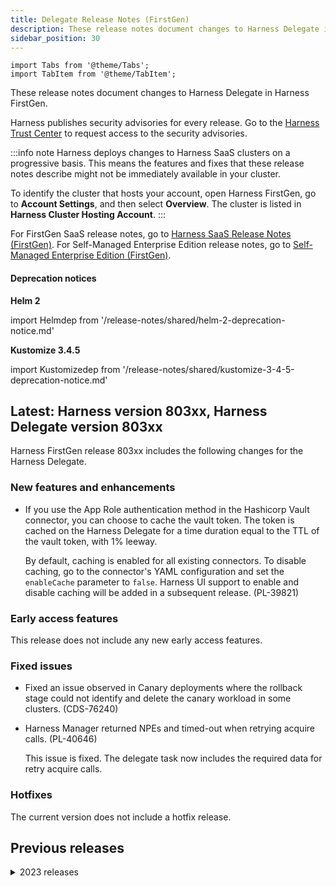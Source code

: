 ```yaml
---
title: Delegate Release Notes (FirstGen)
description: These release notes document changes to Harness Delegate in Harness FirstGen.
sidebar_position: 30
---
```

```mdx-code-block
import Tabs from '@theme/Tabs';
import TabItem from '@theme/TabItem';
```

These release notes document changes to Harness Delegate in Harness FirstGen.

Harness publishes security advisories for every release. Go to the [Harness Trust Center](https://trust.harness.io/?itemUid=c41ff7d5-98e7-4d79-9594-fd8ef93a2838&source=documents_card) to request access to the security advisories.

:::info note
Harness deploys changes to Harness SaaS clusters on a progressive basis. This means the features and fixes that these release notes describe might not be immediately available in your cluster.

To identify the cluster that hosts your account, open Harness FirstGen, go to **Account Settings**, and then select **Overview**. The cluster is listed in **Harness Cluster Hosting Account**.
:::

For FirstGen SaaS release notes, go to [Harness SaaS Release Notes (FirstGen)](/docs/first-gen/firstgen-release-notes/harness-saa-s-release-notes.md). For Self-Managed Enterprise Edition release notes, go to [Self-Managed Enterprise Edition (FirstGen)](/docs/first-gen/firstgen-release-notes/harness-on-prem-release-notes.md).

#### Deprecation notices

**Helm 2**

import Helmdep from '/release-notes/shared/helm-2-deprecation-notice.md'

<Helmdep />

**Kustomize 3.4.5**

import Kustomizedep from '/release-notes/shared/kustomize-3-4-5-deprecation-notice.md'

<Kustomizedep />

## Latest: Harness version 803xx, Harness Delegate version 803xx

Harness FirstGen release 803xx includes the following changes for the Harness Delegate.

### New features and enhancements

- If you use the App Role authentication method in the Hashicorp Vault connector, you can choose to cache the vault token. The token is cached on the Harness Delegate for a time duration equal to the TTL of the vault token, with 1% leeway. 

  By default, caching is enabled for all existing connectors. To disable caching, go to the connector's YAML configuration and set the `enableCache` parameter to `false`. Harness UI support to enable and disable caching will be added in a subsequent release. (PL-39821)

### Early access features

This release does not include any new early access features.

### Fixed issues

- Fixed an issue observed in Canary deployments where the rollback stage could not identify and delete the canary workload in some clusters. (CDS-76240)

- Harness Manager returned NPEs and timed-out when retrying acquire calls. (PL-40646)

   This issue is fixed. The delegate task now includes the required data for retry acquire calls.

### Hotfixes

The current version does not include a hotfix release.

## Previous releases

<details>
<summary>2023 releases</summary>

#### August 4, 2023, Harness version 80120, Harness Delegate version 80104

##### What's new

This release does not include any new features.

##### Early access

This release does not include any new early access features.

##### Fixed issues

Earlier, even though you could use the `JAVA_OPTS` environment variable to specify JVM options for the delegate, you could not override the default JVM options that Harness used, namely `-XX:MaxRAMPercentage=70.0` and `-XX:MinRAMPercentage=40.0`. The option to override the defaults was unavailable because the value of JAVA_OPTS was prepended to the default JVM options. (PL-38839)

This issue has been fixed. The value of JAVA_OPTS is now appended to the default JVM options, thus allowing you to override the default options.

##### Hotfixes

This version does not include a hotfix release.

#### Hotfix version 79910

The delegate stopped trying to reconnect to the WebSocket if the infrastructure experienced a network outage for over five minutes. (PL-40547)

This issue is fixed. The delegate keeps trying to reconnect to the WebSocket until it's successful.

#### Hotfix version 79908

Google Cloud builds failed with the message `Invalid Google Cloud Platform credentials`. (CDS-73352)

This issue is now fixed with a code enhancement to GCP build triggers integration to improve stability.

:::info note
Currently, this feature is behind the feature flag, `GCB_CI_SYSTEM`.
:::

#### Hotfix version 79711

Google Cloud builds failed with the message `Invalid Google Cloud Platform credentials`. (CDS-73352)

This issue is now fixed with a code enhancement to GCP build triggers integration to improve stability.

:::info note
Currently, this feature is behind the feature flag, `GCB_CI_SYSTEM`.
:::

#### July 18, 2023 Harness version 79915, Harness Delegate version 79904

##### What's new

- The Universal Base Image Minimal used for the Harness Delegate has been upgraded to ubi8-minimal:8.8. This upgrade was necessitated by version 8.7 (ubi8-minimal:8.7) reaching end of life. (PL-39720)

##### Early access

This release does not include any new early access features.

##### Fixed issues

This release does not include any fixed issues.

#### June 28, 2023, Harness version 79714, Harness Delegate version 79707

##### What's new

- When a delegate token is revoked, Harness now sends `SELF_DESTRUCT` to all delegates that are using the revoked token. (PL-38957)

- Upgraded the delegate JRE to 11.0.19_7. (PL-37994) 

##### Early access

This release does not include any new early access features.

##### Fixed issues

- Kubernetes deployments timed out and failed when listing pods. (CDS-71328, ZD-45584)

  This issue is fixed by modifying the delegate's Kubernetes API client timeout. 

  Harness Delegate uses Kubernetes Java client to make programmatic API calls to the Kubernetes server. The API client uses an OkHttp client whose default [read timeout](https://square.github.io/okhttp/4.x/okhttp/okhttp3/-ok-http-client/-builder/read-timeout/) and [connect timeout](https://square.github.io/okhttp/4.x/okhttp/okhttp3/-ok-http-client/-builder/connect-timeout/) values are set to 120 and 60 seconds respectively. These values can be configured by using environment variables, modifying the delegate's container environment. The values must be specified in seconds. 

  The environment variables for these timeouts are:

  - Read timeout: `K8S_API_CLIENT_READ_TIMEOUT`
  - Connect timeout: `K8S_API_CLIENT_CONNECT_TIMEOUT`

- Helm delegate installation failed in Self-Managed Enterprise Edition. (PL-39028)

   This issue is fixed with a code enhancement. The `DELPOY_MODE` is now set to `KUBERNETES_ONPREM` for Self-Managed Enterprise Edition Docker and Helm delegates.

#### June 9, 2023, Harness version 79514, Harness Delegate version 79503

##### What's new

- Enhanced the application handling mechanism when the `HARNESS__STATUS__IDENTIFIER` environment variable is not set to `ACTIVE`. (CDS-68821)

  When the `HARNESS__STATUS__IDENTIFIER` environment variable is not set to `ACTIVE` for any of the releases of an application, Harness starts looking for the application that has the same name as the release name. This ensures that the correct active application is always picked in case the `HARNESS__STATUS__IDENTIFIER` is removed.

##### Early access 

This release does not include any new early access features.

##### Fixed issues

- Helm execution failed with `KubernetesClientException` error. (CDS-70386, ZD-45051)

  The Kubernetes GET APIs returned a 400 bad request during steady state check. This was occurring when Harness used a fabric8 client with Kubernetes cluster version < 1.16, or when the feature flag, `HELM_STEADY_STATE_CHECK` is turned off. 

  This issue is fixed.

#### May 23, 2023, Harness version 79306, Harness Delegate version 79307

Harness FirstGen release 79306 includes the following feature changes and fixes for the Harness Delegate.

##### What's new

This release does not include any new features.

##### Early access 

This release does not include any new early access features. 

##### Fixed issues

- Executions were failing with `Canary failed: [Canary Deployment failed - NoSuchMethodError: org.yaml.snakeyaml.constructor.SafeConstructor: method 'void <init>()' not found ]` error message. (CDS-68293, ZD-43753, ZD-43769)
  
  The Fabric8 library used by Harness is upgraded from version 5.x to 6.x. Harness was explicitly using snake.yaml version 2.x due to vulnerabilities present in the 1.x version.
  
  Harness' usages of Fabric8 library were throwing the above mentioned because Fabric8 library version 5.12.1 uses the old snake.yaml library version 1.x.

  Customers who were using the following were affected:
    - FirstGen Kubernetes deployments that contain Istio's VirtualService/DestinationRule objects.
    - FirstGen Traffic Split step.
    - FirstGen Native Helm deployments with Kubernetes cluster version 1.16 or earlier.
    - NextGen Kubernetes deployments that contain Istio's VirtualService/DestinationRule objects.
    - NextGen Native Helm deployments with Kubernetes cluster version 1.16 or earlier.

  This change does not create any behavioral changes.

- Secret decryption failures were not included in logs. (PL-31517)

  A code enhancement to return runtime errors from secret managers during decryption fixed this issue.

- The org.json:json is upgraded from version 20160810 to 20230227 to address vulnerabilities. (PL-37905)

#### April 22, 2023, Harness version 79111, Harness Delegate version 79106

Harness FirstGen release 79111 includes the following feature changes and fixes for the Harness Delegate.

##### What's new

This release does not include any new features.

##### Early access 

This release does not include any new early access features. 

##### Fixed issues

This release includes the following fixes:

- Updated legacy delegate images `kubectl` version to 1.25.8. (DEL-6087)

- Updated the error message for failed task execution to include the delegate host name or ID. (DEL-6187)

- Removed the `DELEGATE_IMAGE_TAG` version override when immutable delegates are enabled. (DEL-6202)

#### March 23, 2023, Harness version 78817, Harness Delegate version 78705

Harness FirstGen release 78817 includes the following feature changes and fixes for the Harness Delegate.

##### What's new

Users can override the delegate image for their account using an endpoint. (DEL-6024)

Use the following endpoint: 

/version-override/delegate-tag

Pass the arguments in query param:

1- accountIdentifier : String

2- delegate image tag : String

Optional arguments:

1- validTillNextRelease : Boolean

2- validForDays : int

Use an api-key with account edit permission in the API header.

##### Early access 

This release does not include any new early access features. 

##### Fixed issues

This release does not include any fixed issues. 

#### March 15, 2023, Harness version 78712, Harness Delegate version 78705

Harness FirstGen release 78712 includes the following feature changes and fixes for the Harness Delegate.

##### What's new

This release does not include any new features. 

##### Early access 

This release does not include any new early access features. 

##### Fixed issues

Upgraded org.codehaus.groovy:groovy to 3.0.15 to fix a vulnerability. (DEL-6015)

#### March 8, 2023, Harness version 78619, Harness Delegate version 78500

Harness FirstGen release 78619 includes the following feature changes and fixes for the Harness Delegate.

##### What's new

- The secrets manager cache was moved from Redis to the Harness Manager's local pod. (DEL-5884)

  This move further enhances security because the secrets manager configuration no longer goes outside of the Harness Manager's pod.
  
- Harness Delegate task collections were migrated to a new database. (DEL-5831) 

  This migration is controlled through a configuration flag. For a period of time after the migration, any newly created tasks will have an ID with a **- DEL** suffix.

##### Early access 

This release does not include any new early access features. 

##### Fixed issues

API output includes a new field called **Disconnected**, which determines if a delegate is connected. (DEL-5995)

The **Disconnected** field is set to **true** if no heartbeat communications occur between the delegate and the Harness Manager for five minutes. 

#### February 23, 2023, Harness version 78507, Harness Delegate version 78500

Harness FirstGen release 78507 includes the following feature changes and fixes for Harness Delegate.

##### What's new

- You can dynamically select delegates by hostname during pipeline runs. To do so, select delegates by hostname from your delegate groups. (DEL-5052)

##### Fixed issues

This release does not include fixed issues for Harness Delegate.

#### February 15, 2023, Harness version 78421, Harness Delegate version 78306

Harness FirstGen release 78421 includes the following feature changes and fixes for Harness Delegate.

##### What's new

- The delegate was refactored to remove the `HelmChart` entity from the delegate JAR file. The `HelmChart` entity was replaced with a data transfer object (DTO) that does not include an annotation for MongoDB. The delegate dependency on MongoDB was eliminated. (DEL-5732)

#### February 6, 2023, Harness version 78321, Harness Delegate version 78306

Harness FirstGen release 78321 includes the following feature changes and fixes for Harness Delegate.

##### What's new

This release introduces the following security enhancements:

- The immutable delegate image was refreshed with updated versions of client tools. This reduces security vulnerabilities for the delegate and enhances security. The following table details the updates. (DEL-5688)
  
  | **Third-party tool** | **78101 and earlier** | **78306 and later** |
  | :-- | :-: | :-: |
  | kubectl | 1.13.2 | 1.24.3 |
  | | 1.19.2 | |
  | go-template | 0.4 | 0.4.1 |
  | | 0.4.1 | |
  | harness-pywinrm | 0.4-dev | 0.4-dev |
  | helm | 2.13.1 | 2.13.1 |
  | | 3.1.2 | 3.1.2 |
  | | 3.8.0 | 3.8.0 |
  | chartmuseum | 0.12.0 | 0.15.0 |
  | | 0.8.2 | |
  | tf-config-inspect | 1.0 | 1.1 |
  | | 1.1 | |
  | oc | 4.2.16 | 4.2.16 |
  | kustomize | 3.5.4 | 4.5.4 |
  | | 4.0.0 | |
  | scm | The Harness-generated library and version are changed with every fix. | The Harness-generated library and version are changed with every fix. |
  
- The `org_mongodb_mongodb_driver_sync` and `org_mongodb_mongodb_driver_legacy` libraries were removed from the delegate to eliminate their vulnerabilities. (DEL-5721) 

##### Fixed issues

This release includes the following fixes.

- Added functionality to explicitly release a lock on the profile (profile.lock file). This resolves a rare case in which there is no running profile but a profile.lock file or profile in a locked state exists. (DEL-5659)

- Added validation to ensure that delegates using the YAML of the Legacy Delegate fail on start with the correct error message. (DEL-5715)

- Changed delegate behavior to ensure that the tasks assigned to a delegate fail if the delegate does not send heartbeats for a period of three minutes. (DEL-5821)

#### January 17, 2023, Harness version 78215, Harness Delegate version 78101

Harness FirstGen release 78215 includes no changed features or fixes for Harness Delegate.

</details>
